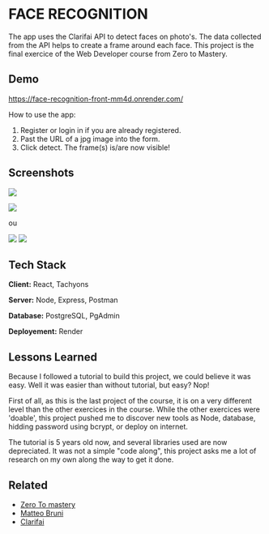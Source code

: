 # FACE RECOGNITION 


The app uses the Clarifai API to detect faces on photo's. The data collected from the API helps to create a frame around each face.
This project is the final exercice of the Web Developer course from Zero to Mastery. 


## Demo

https://face-recognition-front-mm4d.onrender.com/


How to use the app:
1) Register or login in if you are already registered.
2) Past the URL of a jpg image into the form.
3) Click detect.
The frame(s) is/are now visible!

## Screenshots

![](images/project1)

![](images/project2)


ou 

<img src="image/project1.png">


<img src="image/project2.png">



## Tech Stack

**Client:** React, Tachyons

**Server:** Node, Express, Postman

**Database:** PostgreSQL, PgAdmin

**Deployement:** Render

## Lessons Learned

Because I followed a tutorial to build this project, we could believe it was easy. Well it was easier than without tutorial, but easy? Nop!

First of all, as this is the last project of the course, it is on a very different level than the other exercices in the course. While the other exercices were 'doable', this project pushed me to discover new tools as Node, database, hidding password using bcrypt, or deploy on internet.

The tutorial is 5 years old now, and several libraries used are now depreciated. It was not a simple "code along", this project asks me a lot of research on my own along the way to get it done.

## Related

 - [Zero To mastery](https://zerotomastery.io/)
 - [Matteo Bruni](https://github.com/matteobruni/tsparticles/blob/main/components/react/README.md)
 - [Clarifai](https://github.com/Clarifai/clarifai-javascript)


